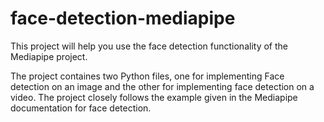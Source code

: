 # face-detection-mediapipe
This project will help you use the face detection functionality of the Mediapipe project.

The project containes two Python files, one for implementing Face detection on an image and the other for implementing face detection on a video.
The project closely follows the example given in the Mediapipe documentation for face detection. 
